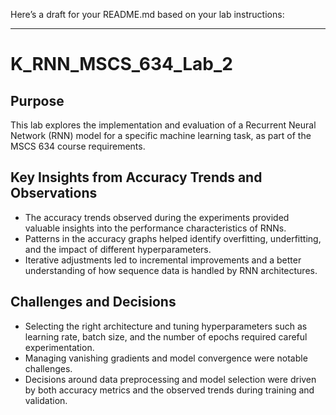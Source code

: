 Here’s a draft for your README.md based on your lab instructions:

---

# K_RNN_MSCS_634_Lab_2

## Purpose
This lab explores the implementation and evaluation of a Recurrent Neural Network (RNN) model for a specific machine learning task, as part of the MSCS 634 course requirements.

## Key Insights from Accuracy Trends and Observations
- The accuracy trends observed during the experiments provided valuable insights into the performance characteristics of RNNs.
- Patterns in the accuracy graphs helped identify overfitting, underfitting, and the impact of different hyperparameters.
- Iterative adjustments led to incremental improvements and a better understanding of how sequence data is handled by RNN architectures.

## Challenges and Decisions
- Selecting the right architecture and tuning hyperparameters such as learning rate, batch size, and the number of epochs required careful experimentation.
- Managing vanishing gradients and model convergence were notable challenges.
- Decisions around data preprocessing and model selection were driven by both accuracy metrics and the observed trends during training and validation.

